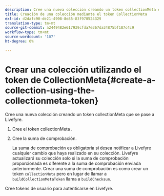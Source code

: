 ```yaml
---
description: Cree una nueva colección creando un token collectionMeta que se pase a Livefyre.
title: Creación de una colección mediante el token CollectionMeta
exl-id: d2dafc90-de21-4998-8e85-83f970524329
translation-type: tm+mt
source-git-commit: a2449482e617939cfda7e367da34875bf187c4c9
workflow-type: tm+mt
source-wordcount: '107'
ht-degree: 0%

---
```


# Crear una colección utilizando el token de CollectionMeta{#create-a-collection-using-the-collectionmeta-token}

Cree una nueva colección creando un token collectionMeta que se pase a Livefyre.

1. Cree el token collectionMeta .
1. Cree la suma de comprobación.

   La suma de comprobación es obligatoria si desea notificar a Livefyre cualquier cambio que haya realizado en su colección. Livefyre actualizará su colección solo si la suma de comprobación proporcionada es diferente a la suma de comprobación enviada anteriormente. Crear una suma de comprobación es como crear un token `collectionMeta` pero en lugar de llamar a `buildCollectionMetaToken` llama a `buildChecksum`.

Cree tokens de usuario para autenticarse en Livefyre.
